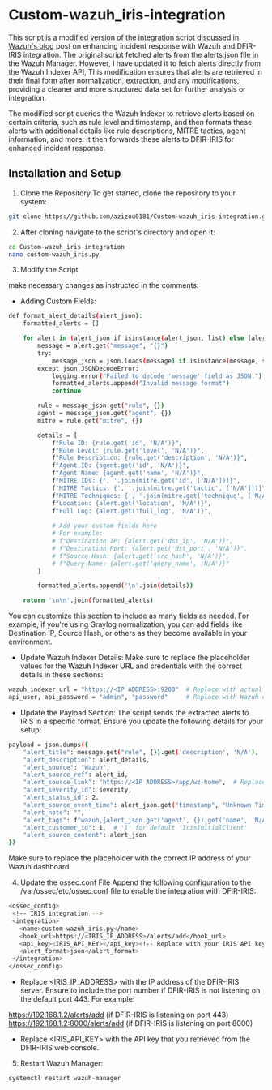 # Custom-wazuh_iris-integration
This script is a modified version of the [integration script discussed in Wazuh's blog](https://wazuh.com/blog/enhancing-incident-response-with-wazuh-and-dfir-iris-integration/)
 post on enhancing incident response with Wazuh and DFIR-IRIS integration. The original script fetched alerts from the alerts.json file in the Wazuh Manager. However, I have updated it to fetch alerts directly from the Wazuh Indexer API, This modification ensures that alerts are retrieved in their final form after normalization, extraction, and any modifications, providing a cleaner and more structured data set for further analysis or integration.


The modified script queries the Wazuh Indexer to retrieve alerts based on certain criteria, such as rule level and timestamp, and then formats these alerts with additional details like rule descriptions, MITRE tactics, agent information, and more. It then forwards these alerts to DFIR-IRIS for enhanced incident response.




## Installation and Setup

1. Clone the Repository
To get started, clone the repository to your system:

```bash
git clone https://github.com/azizou0181/Custom-wazuh_iris-integration.git
```
2. After cloning navigate to the script's directory and open it:

```bash
cd Custom-wazuh_iris-integration
nano custom-wazuh_iris.py

```
3. Modify the Script

make necessary changes as instructed in the comments:
- Adding Custom Fields:
```bash
def format_alert_details(alert_json):
    formatted_alerts = []

    for alert in (alert_json if isinstance(alert_json, list) else [alert_json]):
        message = alert.get("message", "{}")
        try:
            message_json = json.loads(message) if isinstance(message, str) else message
        except json.JSONDecodeError:
            logging.error("Failed to decode 'message' field as JSON.")
            formatted_alerts.append("Invalid message format")
            continue

        rule = message_json.get("rule", {})
        agent = message_json.get("agent", {})
        mitre = rule.get("mitre", {})

        details = [
            f"Rule ID: {rule.get('id', 'N/A')}",
            f"Rule Level: {rule.get('level', 'N/A')}",
            f"Rule Description: {rule.get('description', 'N/A')}",
            f"Agent ID: {agent.get('id', 'N/A')}",
            f"Agent Name: {agent.get('name', 'N/A')}",
            f"MITRE IDs: {', '.join(mitre.get('id', ['N/A']))}",
            f"MITRE Tactics: {', '.join(mitre.get('tactic', ['N/A']))}",
            f"MITRE Techniques: {', '.join(mitre.get('technique', ['N/A']))}",
            f"Location: {alert.get('location', 'N/A')}",
            f"Full Log: {alert.get('full_log', 'N/A')}",
            
            # Add your custom fields here
            # For example:
            # f"Destination IP: {alert.get('dst_ip', 'N/A')}",
            # f"Destination Port: {alert.get('dst_port', 'N/A')}",
            # f"Source Hash: {alert.get('src_hash', 'N/A')}",
            # f"Query Name: {alert.get('query_name', 'N/A')}"
        ]

        formatted_alerts.append('\n'.join(details))

    return '\n\n'.join(formatted_alerts)

```
You can customize this section to include as many fields as needed. For example, if you're using Graylog normalization, you can add fields like Destination IP, Source Hash, or others as they become available in your environment.

- Update Wazuh Indexer Details:
Make sure to replace the placeholder values for the Wazuh Indexer URL and credentials with the correct details in these sections:


```bash
wazuh_indexer_url = "https://<IP ADDRESS>:9200"  # Replace with actual Wazuh Indexer IP address
api_user, api_password = "admin", "password"     # Replace with Wazuh credentials to access the Wazuh Indexer API

```

- Update the Payload Section:
The script sends the extracted alerts to IRIS in a specific format. Ensure you update the following details for your setup:
```bash
payload = json.dumps({
    "alert_title": message.get("rule", {}).get('description', 'N/A'),
    "alert_description": alert_details,
    "alert_source": "Wazuh",
    "alert_source_ref": alert_id,
    "alert_source_link": "https://<IP ADDRESS>/app/wz-home",  # Replace with actual Wazuh dashboard IP address
    "alert_severity_id": severity,
    "alert_status_id": 2,
    "alert_source_event_time": alert_json.get("timestamp", "Unknown Timestamp"),
    "alert_note": "",
    "alert_tags": f"wazuh,{alert_json.get('agent', {}).get('name', 'N/A')}",
    "alert_customer_id": 1,  # '1' for default 'IrisInitialClient'
    "alert_source_content": alert_json
})

```
Make sure to replace the placeholder <IP ADDRESS> with the correct IP address of your Wazuh dashboard.

4. Update the ossec.conf File
Append the following configuration to the /var/ossec/etc/ossec.conf file to enable the integration with DFIR-IRIS:
 ```bash
 <ossec_config>
  <!-- IRIS integration -->
  <integration>
    <name>custom-wazuh_iris.py</name>
    <hook_url>https://<IRIS_IP_ADDRESS>/alerts/add</hook_url>
    <api_key><IRIS_API_KEY></api_key><!-- Replace with your IRIS API key -->
    <alert_format>json</alert_format>
  </integration>
</ossec_config>

 ```
- Replace <IRIS_IP_ADDRESS> with the IP address of the DFIR-IRIS server. Ensure to include the port number if DFIR-IRIS is not listening on the default port 443. For example:

https://192.168.1.2/alerts/add (if DFIR-IRIS is listening on port 443)
https://192.168.1.2:8000/alerts/add (if DFIR-IRIS is listening on port 8000)
- Replace <IRIS_API_KEY> with the API key that you retrieved from the DFIR-IRIS web console.

5. Restart Wazuh Manager:
```bash
systemctl restart wazuh-manager
 ```
